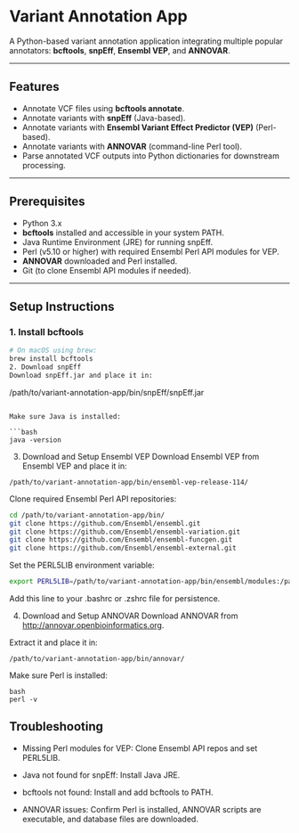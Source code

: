 # Variant Annotation App

A Python-based variant annotation application integrating multiple popular annotators: **bcftools**, **snpEff**, **Ensembl VEP**, and **ANNOVAR**.

---

## Features

- Annotate VCF files using **bcftools annotate**.
- Annotate variants with **snpEff** (Java-based).
- Annotate variants with **Ensembl Variant Effect Predictor (VEP)** (Perl-based).
- Annotate variants with **ANNOVAR** (command-line Perl tool).
- Parse annotated VCF outputs into Python dictionaries for downstream processing.

---

## Prerequisites

- Python 3.x
- **bcftools** installed and accessible in your system PATH.
- Java Runtime Environment (JRE) for running snpEff.
- Perl (v5.10 or higher) with required Ensembl Perl API modules for VEP.
- **ANNOVAR** downloaded and Perl installed.
- Git (to clone Ensembl API modules if needed).

---

## Setup Instructions

### 1. Install bcftools

```bash
# On macOS using brew:
brew install bcftools
2. Download snpEff
Download snpEff.jar and place it in:
```
/path/to/variant-annotation-app/bin/snpEff/snpEff.jar

```

Make sure Java is installed:

```bash
java -version
```

3. Download and Setup Ensembl VEP
Download Ensembl VEP from Ensembl VEP and place it in:

```
/path/to/variant-annotation-app/bin/ensembl-vep-release-114/
```

Clone required Ensembl Perl API repositories:

```bash
cd /path/to/variant-annotation-app/bin/
git clone https://github.com/Ensembl/ensembl.git
git clone https://github.com/Ensembl/ensembl-variation.git
git clone https://github.com/Ensembl/ensembl-funcgen.git
git clone https://github.com/Ensembl/ensembl-external.git
```
Set the PERL5LIB environment variable:

```bash
export PERL5LIB=/path/to/variant-annotation-app/bin/ensembl/modules:/path/to/variant-annotation-app/bin/ensembl-variation/modules:/path/to/variant-annotation-app/bin/ensembl-funcgen/modules:/path/to/variant-annotation-app/bin/ensembl-external/modules:/path/to/variant-annotation-app/bin/ensembl-vep-release-114/modules:$PERL5LIB
```

Add this line to your .bashrc or .zshrc file for persistence.

4. Download and Setup ANNOVAR
Download ANNOVAR from http://annovar.openbioinformatics.org.

Extract it and place it in:

```
/path/to/variant-annotation-app/bin/annovar/
```

Make sure Perl is installed:
```
bash
perl -v
```

## Troubleshooting

- Missing Perl modules for VEP: Clone Ensembl API repos and set PERL5LIB.

- Java not found for snpEff: Install Java JRE.

- bcftools not found: Install and add bcftools to PATH.

- ANNOVAR issues: Confirm Perl is installed, ANNOVAR scripts are executable, and database files are downloaded.